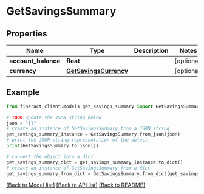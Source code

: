 # GetSavingsSummary


## Properties

Name | Type | Description | Notes
------------ | ------------- | ------------- | -------------
**account_balance** | **float** |  | [optional] 
**currency** | [**GetSavingsCurrency**](GetSavingsCurrency.md) |  | [optional] 

## Example

```python
from fineract_client.models.get_savings_summary import GetSavingsSummary

# TODO update the JSON string below
json = "{}"
# create an instance of GetSavingsSummary from a JSON string
get_savings_summary_instance = GetSavingsSummary.from_json(json)
# print the JSON string representation of the object
print(GetSavingsSummary.to_json())

# convert the object into a dict
get_savings_summary_dict = get_savings_summary_instance.to_dict()
# create an instance of GetSavingsSummary from a dict
get_savings_summary_from_dict = GetSavingsSummary.from_dict(get_savings_summary_dict)
```
[[Back to Model list]](../README.md#documentation-for-models) [[Back to API list]](../README.md#documentation-for-api-endpoints) [[Back to README]](../README.md)


